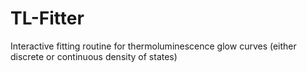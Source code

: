 # TL-Fitter
Interactive fitting routine for thermoluminescence glow curves (either discrete or continuous density of states)
